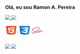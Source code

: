 ### Olá, eu sou Ramon A. Pereira

<div>
  <a href="https://github.com/ramonAPereira">
  <img height="140em" src="https://github-readme-stats.vercel.app/api?username=RamonAPereira&show_icons=true&theme=tokyonight&include_all_commits=true&count_private=true"/>
  <img height="140em" src="https://github-readme-stats.vercel.app/api/top-langs/?username=ramonapereira&layout=compact&langs_count=7&theme=tokyonight"/>
</div>
  
<div style="display: inline_block"><br>
  <img align="center" alt="Ramon-HTML" height="30" width="40" src="https://raw.githubusercontent.com/devicons/devicon/master/icons/html5/html5-original.svg">
  <img align="center" alt="Ramon-CSS" height="30" width="40" src="https://raw.githubusercontent.com/devicons/devicon/master/icons/css3/css3-original.svg">
  <img align="center" alt="Ramon-CSS" height="30" width="40" src="https://raw.githubusercontent.com/devicons/devicon/master/icons/sass/sass-original.svg">
</div>
  
 ##
  
 <div> 
  <a href = "mailto:ramonpereiranzd@gmail.com"><img src="https://img.shields.io/badge/-Gmail-%23333?style=for-the-badge&logo=gmail&logoColor=white" target="_blank"></a>
  <a href = "https://twitter.com/ramonnzd"><img src="https://img.shields.io/badge/-Twitter-%23333?style=for-the-badge&logo=twitter&logoColor=white" target="_blank"></a>

  </div>
